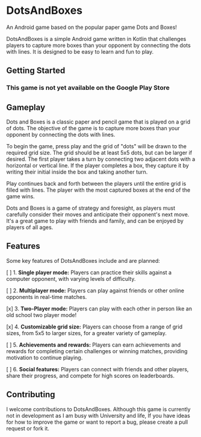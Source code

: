 # DotsAndBoxes

An Android game based on the popular paper game Dots and Boxes!

DotsAndBoxes is a simple Android game written in Kotlin that challenges players to capture more boxes than your opponent by connecting the dots with lines. It is designed to be easy to learn and fun to play.

## Getting Started
### This game is not yet available on the Google Play Store 

<!-- To get started with DotsAndBoxes, //link to Google Play Store once pulished!  -->

## Gameplay

Dots and Boxes is a classic paper and pencil game that is played on a grid of dots. The objective of the game is to capture more boxes than your opponent by connecting the dots with lines.

To begin the game, press play and the grid of "dots" will be drawn to the required grid size. The grid should be at least 5x5 dots, but can be larger if desired. The first player takes a turn by connecting two adjacent dots with a horizontal or vertical line. If the player completes a box, they capture it by writing their initial inside the box and taking another turn.

Play continues back and forth between the players until the entire grid is filled with lines. The player with the most captured boxes at the end of the game wins.

Dots and Boxes is a game of strategy and foresight, as players must carefully consider their moves and anticipate their opponent's next move. It's a great game to play with friends and family, and can be enjoyed by players of all ages.

## Features

Some key features of DotsAndBoxes include and are planned:

[ ] 1. **Single player mode:** Players can practice their skills against a computer opponent, with varying levels of difficulty.

[ ] 2. **Multiplayer mode:** Players can play against friends or other online opponents in real-time matches.

[x] 3. **Two-Player mode:** Players can play with each other in person like an old school two player mode!

[x] 4. **Customizable grid size:** Players can choose from a range of grid sizes, from 5x5 to larger sizes, for a greater variety of gameplay.

[ ] 5. **Achievements and rewards:** Players can earn achievements and rewards for completing certain challenges or winning matches, providing motivation to continue playing.

[ ] 6. **Social features:** Players can connect with friends and other players, share their progress, and compete for high scores on leaderboards.


## Contributing

I welcome contributions to DotsAndBoxes. Although this game is currently not in development as I am busy with University and life, If you have ideas for how to improve the game or want to report a bug, please create a pull request or fork it. 


